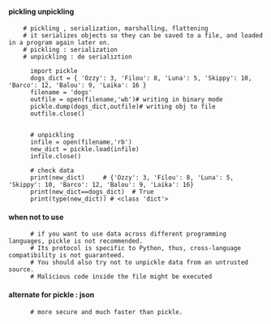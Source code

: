 #### pickling unpickling 

        # pickling , serialization, marshalling, flattening
        # it serializes objects so they can be saved to a file, and loaded in a program again later on.
        # pickling : serialization
        # unpickling : de serializtion

          import pickle
          dogs_dict = { 'Ozzy': 3, 'Filou': 8, 'Luna': 5, 'Skippy': 10, 'Barco': 12, 'Balou': 9, 'Laika': 16 }
          filename = 'dogs'
          outfile = open(filename,'wb')# writing in binary mode
          pickle.dump(dogs_dict,outfile)# writing obj to file
          outfile.close()


          # unpickling
          infile = open(filename,'rb')
          new_dict = pickle.load(infile)
          infile.close()

          # check data
          print(new_dict)     # {'Ozzy': 3, 'Filou': 8, 'Luna': 5, 'Skippy': 10, 'Barco': 12, 'Balou': 9, 'Laika': 16}
          print(new_dict==dogs_dict)  # True
          print(type(new_dict)) # <class 'dict'>
          
#### when not to use

          # if you want to use data across different programming languages, pickle is not recommended.
          # Its protocol is specific to Python, thus, cross-language compatibility is not guaranteed.
          # You should also try not to unpickle data from an untrusted source.
          # Malicious code inside the file might be executed

#### alternate for pickle : json

          # more secure and much faster than pickle.

